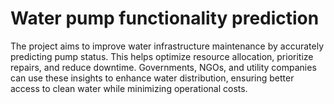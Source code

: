 # Water pump functionality prediction
The project aims to improve water infrastructure maintenance by accurately predicting pump status. This helps optimize resource allocation, prioritize repairs, and reduce downtime. Governments, NGOs, and utility companies can use these insights to enhance water distribution, ensuring better access to clean water while minimizing operational costs.
